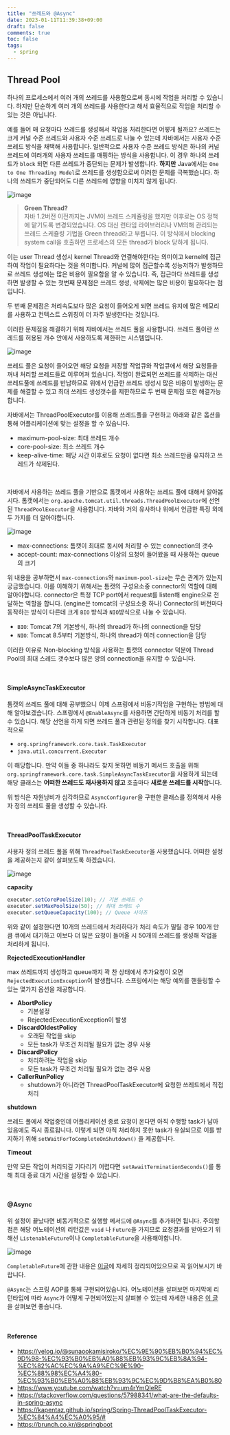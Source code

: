 ```yaml
---
title: "쓰레드와 @Async"
date: 2023-01-11T11:39:38+09:00
draft: false
comments: true
toc: false
tags:
  - spring
---
```


## Thread Pool

하나의 프로세스에서 여러 개의 쓰레드를 사용함으로써 동시에 작업을 처리할 수 있습니다. 하지만 단순하게 여러 개의 쓰레드를 사용한다고 해서 효율적으로 작업을 처리할 수 있는 것은 아닙니다.

예를 들어 매 요청마다 쓰레드를 생성해서 작업을 처리한다면 어떻게 될까요? 쓰레드는 크게 커널 수준 쓰레드와 사용자 수준 쓰레드로 나눌 수 있는데 자바에서는 사용자 수준 쓰레드 방식을 채택해 사용합니다. 일반적으로 사용자 수준 쓰레드 방식은 하나의 커널 쓰레드에 여러개의 사용자 쓰레드를 매핑하는 방식을 사용합니다. 이 경우 하나의 쓰레드가 `block` 되면 다른 쓰레드가 중단되는 문제가 발생합니다. **하지만** Java에서는 `One to One Threading Model`로 쓰레드를 생성함으로써 이러한 문제를 극복했습니다. 하나의 쓰레드가 중단되어도 다른 쓰레드에 영향을 미치지 않게 됩니다.

![image](https://user-images.githubusercontent.com/67682840/211701888-64a2766e-1496-4fb1-8107-1bc660702654.png)

> **Green Thread?** <br>
> 자바 1.2버전 이전까지는 JVM이 쓰레드 스케쥴링을 했지만 이후로는 OS 정책에 맡기도록 변경되었습니다. OS 대신 런타임 라이브러리나 VM의해 관리되는 쓰레드 스케쥴링 기법을 Green thread라고 부릅니다. 이 방식에서 blocking system call을 호출하면 프로세스의 모든 thread가 block 당하게 됩니다.

이는 user Thread 생성시 kernel Thread와 연결해야한다는 의미이고 kernel에 접근하여 작업이 필요하다는 것을 의미합니다. 커널에 많이 접근할수록 성능저하가 발생하므로 쓰레드 생성에는 많은 비용이 필요함을 알 수 있습니다. 즉, 접근마다 쓰레드를 생성하면 발생할 수 있는 첫번째 문제점은 쓰레드 생성, 삭제에는 많은 비용이 필요하다는 점입니다.

두 번째 문제점은 처리속도보다 많은 요청이 들어오게 되면 쓰레드 유지에 많은 메모리를 사용하고 컨텍스트 스위칭이 더 자주 발생한다는 것입니다.

이러한 문제점을 해결하기 위해 자바에서는 쓰레드 풀을 사용합니다. 쓰레드 풀이란 쓰레드를 허용된 개수 안에서 사용하도록 제한하는 시스템입니다.

![image](https://user-images.githubusercontent.com/67682840/211702758-44c60df9-6351-4465-a6cf-96161de98096.png)

쓰레드 풀은 요청이 들어오면 해당 요청을 저장할 작업큐와 작업큐에서 해당 요청들을 꺼내 처리할 쓰레드들로 이루어져 있습니다. 작업이 완료되면 쓰레드를 삭제하는 대신 쓰레드풀에 쓰레드를 반납하므로 위에서 언급한 쓰레드 생성시 많은 비용이 발생하는 문제를 해결할 수 있고 최대 쓰레드 생성갯수를 제한하므로 두 번째 문제점 또한 해결가능합니다.

자바에서는 ThreadPoolExecutor를 이용해 쓰레드풀을 구현하고 아래와 같은 옵션을 통해 어플리케이션에 맞는 설정을 할 수 있습니다.

- maximum-pool-size: 최대 쓰레드 개수
- core-pool-size: 최소 쓰레드 개수
- keep-alive-time: 해당 시간 이후로도 요청이 없다면 최소 쓰레드만큼 유지하고 쓰레드가 삭제된다.

<br>

자바에서 사용하는 쓰레드 풀을 기반으로 톰캣에서 사용하는 쓰레드 풀에 대해서 알아봅시다. 톰캣에서는 `org.apache.tomcat.util.threads.ThreadPoolExecutor`에 선언된 `ThreadPoolExecutor`을 사용합니다. 자바와 거의 유사하나 위에서 언급한 특징 외에 두 가지를 더 알아야합니다.

![image](https://user-images.githubusercontent.com/67682840/211704109-3bf35aa2-e9d0-4d9a-8372-4f0c1cfb450b.png)

- max-connections: 톰캣이 최대로 동시에 처리할 수 있는 connection의 갯수
- accept-count: max-connections 이상의 요청이 들어왔을 때 사용하는 queue의 크기

위 내용을 공부하면서 `max-connections`와 `maximum-pool-size`는 무슨 관계가 있는지 궁금했습니다. 이를 이해하기 위해서는 톰캣의 구성요소중 connector의 역할에 대해 알아야합니다. connector은 특정 TCP port에서 request를 listen해 engine으로 전달하는 역할을 합니다. (engine은 tomcat의 구성요소중 하나) Connector의 버전마다 동작하는 방식이 다른데 크게 `BIO` 방식과 `NIO`방식으로 나눌 수 있습니다.

- `BIO`: Tomcat 7의 기본방식, 하나의 thread가 하나의 connection을 담당
- `NIO`: Tomcat 8.5부터 기본방식, 하나의 thread가 여러 connection을 담당

이러한 이유로 Non-blocking 방식을 사용하는 톰캣의 connector 덕분에 Thread Pool의 최대 스레드 갯수보다 많은 양의 connection을 유지할 수 있습니다.

<br>

#### SimpleAsyncTaskExecutor

톰캣의 쓰레드 풀에 대해 공부했으니 이제 스프링에서 비동기작업을 구현하는 방법에 대해 알아보겠습니다. 스프링에서 `@EnableAsync`를 사용하면 간단하게 비동기 처리를 할 수 있습니다. 해당 선언을 하게 되면 쓰레드 풀과 관련된 정의를 찾기 시작합니다. 대표적으로

- `org.springframework.core.task.TaskExecutor`
- `java.util.concurrent.Executor`

이 해당합니다. 만약 이들 중 하나라도 찾지 못하면 비동기 메서드 호출을 위해 `org.springframework.core.task.SimpleAsyncTaskExecutor`을 사용하게 되는데 해당 클래스는 **어떠한 쓰레드도 재사용하지 않고** 호출마다 **새로운 쓰레드를 시작**합니다.

위 방식은 자원낭비가 심각하므로 `AsyncConfigurer`을 구현한 클래스를 정의해서 사용자 정의 쓰레드 풀을 생성할 수 있습니다.

<br>

#### ThreadPoolTaskExecutor

사용자 정의 쓰레드 풀을 위해 `ThreadPoolTaskExecutor`을 사용했습니다. 어떠한 설정을 제공하는지 같이 살펴보도록 하겠습니다.

![image](https://user-images.githubusercontent.com/67682840/211744539-a7dfdbc0-cb82-4155-8d5b-2c0fa430ef05.png)

**capacity**

```java
executor.setCorePoolSize(10); // 기본 쓰레드 수
executor.setMaxPoolSize(50); // 최대 쓰레드 수
executor.setQueueCapacity(100); // Queue 사이즈
```

위와 같이 설정한다면 10개의 쓰레드에서 처리하다가 처리 속도가 밀릴 경우 100개 만큼 큐에서 대기하고 이보다 더 많은 요청이 들어올 시 50개의 쓰레드를 생성해 작업을 처리하게 됩니다.

**RejectedExecutionHandler**

max 쓰레드까지 생성하고 queue까지 꽉 찬 상태에서 추가요청이 오면 `RejectedExecutionException`이 발생합니다. 스프링에서는 해당 예외를 핸들링할 수 있는 몇가지 옵션을 제공합니다.

- **AbortPolicy**
  - 기본설정
  - RejectedExecutionException이 발생
- **DiscardOldestPolicy**
  - 오래된 작업을 skip
  - 모든 task가 무조건 처리될 필요가 없는 경우 사용
- **DiscardPolicy**
  - 처리하려는 작업을 skip
  - 모든 task가 무조건 처리될 필요가 없는 경우 사용
- **CallerRunPolicy**
  - shutdown가 아니라면 ThreadPoolTaskExecutor에 요청한 쓰레드에서 직접 처리

**shutdown**

쓰레드 풀에서 작업중인데 어플리케이션 종료 요청이 온다면 아직 수행할 task가 남아있음에도 즉시 종료됩니다. 이렇게 되면 아직 처리하지 못한 task가 유실되므로 이를 방지하기 위해 `setWaitForToCompleteOnShutdown()` 을 제공합니다.

**Timeout**

만약 모든 작업이 처리되길 기다리기 어렵다면 `setAwaitTerminationSeconds()`를 통해 최대 종료 대기 시간을 설정할 수 있습니다.

<br>

#### @Async

위 설정이 끝났다면 비동기적으로 실행할 메서드에 `@Async`를 추가하면 됩니다. 주의할 점은 해당 어노테이션의 리턴값은 `void` 나 `Future`을 가지므로 요청결과를 받아오기 위해선 `ListenableFuture`이나 `CompletableFuture`을 사용해야합니다.

![image](https://user-images.githubusercontent.com/67682840/211987385-35034333-8515-48cc-b21c-075a4e099788.png)

`CompletableFuture`에 관한 내용은 [이글](https://brunch.co.kr/@springboot/267)에 자세히 정리되어있으므로 꼭 읽어보시기 바랍니다.

`@Async`는 스프링 AOP를 통해 구현되어있습니다. 어노테이션을 살펴보면 마지막에 리턴타입에 따라 `Async`가 어떻게 구현되어있는지 살펴볼 수 있는데 자세한 내용은 [이 글](https://brunch.co.kr/@springboot/401)을 살펴보면 좋습니다.

<br>

#### Reference

- https://velog.io/@sunaookamisiroko/%EC%9E%90%EB%B0%94%EC%9D%98-%EC%93%B0%EB%A0%88%EB%93%9C%EB%8A%94-%EC%82%AC%EC%9A%A9%EC%9E%90-%EC%88%98%EC%A4%80-%EC%93%B0%EB%A0%88%EB%93%9C%EC%9D%B8%EA%B0%80
- https://www.youtube.com/watch?v=um4rYmQIeRE
- https://stackoverflow.com/questions/57988341/what-are-the-defaults-in-spring-async
- https://kapentaz.github.io/spring/Spring-ThreadPoolTaskExecutor-%EC%84%A4%EC%A0%95/#
- https://brunch.co.kr/@springboot
